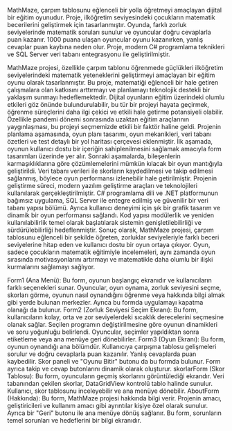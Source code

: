 MathMaze, çarpım tablosunu eğlenceli bir yolla öğretmeyi amaçlayan dijital bir eğitim oyunudur. Proje, ilköğretim seviyesindeki çocukların matematik becerilerini geliştirmek için tasarlanmıştır. Oyunda, farklı zorluk seviyelerinde matematik soruları sunulur ve oyuncular doğru cevaplarla puan kazanır. 1000 puana ulaşan oyuncular oyunu kazanırken, yanlış cevaplar puan kaybına neden olur. Proje, modern C# programlama teknikleri ve SQL Server veri tabanı entegrasyonu ile geliştirilmiştir.

MathMaze projesi, özellikle çarpım tablonu öğrenmede güçlükleri ilköğretim seviyelerindeki matematik yeteneklerini geliştirmeyi amaçlayan bir eğitim oyunu olarak tasarlanmıştır. Bu proje, matematiği eğlenceli bir hale getiren çalışmalara olan katkısını arttırmayı ve planlamayı teknolojik destekli bir yaklaşım sunmayı hedeflemektedir. Dijital oyunların eğitim üzerindeki olumlu etkileri göz önünde bulundurulabilir, bu tür bir projeyi hayata geçirmek, öğrenme süreçlerini daha ilgi çekici ve etkili hale getirme potansiyeli olabilir. Özellikle pandemi dönemi sonrasında uzaktan eğitim araçlarının yaygınlaşması, bu projeyi seçmemizde etkili bir faktör haline geldi.
Projenin planlama aşamasında, oyun planı tasarımı, oyun mekanikleri, veri tabanı özetleri ve test detaylı bir yol haritası çerçevesi eklenmiştir. İlk aşamada, oyunun kullanıcı dostu bir içeriğin sahiplenilmesini sağlamak amacıyla form tasarımları üzerinde yer alır. Sonraki aşamalarda, bileşenlerin karmaşıklıklarına göre çözümlemelerini mümkün kılacak bir oyun mantığıyla geliştirildi. Veri tabanı verileri ile skorların kaydedilmesi ve takip edilmesi sağlanmış, böylece oyun performansı izlenebilir hale getirilmiştir.
Projenin geliştirme süreci, modern yazılım geliştirme araçları ve teknolojileri kullanılarak gerçekleştirilmiştir. C# programlama dili ve .NET platformunun bağımsız uygulama, SQL Server ile entegre edilmiş ve güvenilir bir veri tabanı yapısı bölümü. Ayrıca kullanıcı deneyimi için şık bir grafik tasarım ve dinamik bir oyun performansı sağlandı. Kod yapısı modülerlik ve yeniden kullanılabilirlik temel olarak başlatılarak sistemin genişletilebilirliği ve sürdürülebilirliği hedeflenmiştir.
Sonuç olarak, MathMaze projesi, çarpım tablosunu eğlenceli bir şekilde öğreten, zorluklar seviyeleriyle farklı beceri seviyelerine hitap eden ve kullanıcı dostu bir oyun ortaya çıkıyor. Oyun, sadece çocukların matematik eğitimiyle incelemeleri, aynı zamanda oyun sırasında motivasyonlarını artırmayı ve matematikle daha olumlu bir ilişki kurmalarını sağlamayı sağlıyor.

   Form1 (Ana Menü): Bu form, oyunun başlangıç ekranıdır ve kullanıcıların farklı seçenekleri sunar. Oyuncular, oyun oynama, zorluk seviyesini seçme, skorları görme, oyunun nasıl oynandığını öğrenme veya hakkında bilgi almak gibi yerde bulunan merkezler. Ayrıca bu formda uygulamayı kapatma olanağı da bulunur.
    Form2 (Zorluk Seviyesi Seçim Ekranı): Bu form, kullanıcıların kolay, orta ve zor seviyelerdeki sıcaklık derecelerini seçmesine olanak sağlar. Seçilen programın değiştirilmesine göre oyunun dinamikleri ve soru yoğunluğu belirlendi. Oyuncular, seçimler yapıldıktan sonra etiketleme veya ana menüye geri dönebilirler.
    Form3 (Oyun Ekranı): Bu form, oyunun oynandığı ana bölümdür. Kullanıcıya çarpışma tablosu gelişmeleri sorulur ve doğru cevaplarla puan kazanılır. Yanlış cevaplarda puan kaybedilir. Skor paneli ve "Oyunu Bitir" butonu da bu formda bulunur. Form ayrıca takip ve cevap butonlarını dinamik olarak oluşturur.
   skorlarForm (Skor Tablosu): Bu form, oyuncuların geçmiş skorlarını görüntülediği ekrandır. Veri tabanından çekilen skorlar, DataGridView kontrolü tablo halinde sunulur. Kullanıcı, skor tablosunu inceleyebilir ve ana menüye dönebilir.
  AboutForm (Hakkında): Bu form, MathMaze projesi hakkında bilgi verir. Projenin amacı, geliştiricileri ve kullanım amacı gibi ayrıntılar kişiye özel olarak sunulur. Ayrıca bir "Geri" butonu ile ana menüye dönüş sağlanır. Bu form, sorunların temel sorunları ve hedeflerini bir bilgi ekranıdır.

